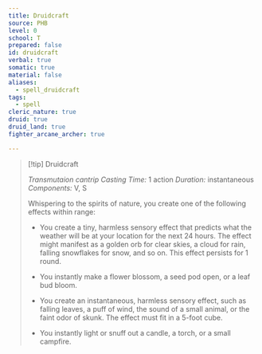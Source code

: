 ```yaml
---
title: Druidcraft
source: PHB
level: 0
school: T
prepared: false
id: druidcraft
verbal: true
somatic: true
material: false
aliases:
  - spell_druidcraft
tags:
  - spell
cleric_nature: true
druid: true
druid_land: true
fighter_arcane_archer: true

---
```

>[!tip] Druidcraft
>
> *Transmutaion cantrip*
> *Casting Time:* 1 action
> *Duration:* instantaneous
> *Components:* V, S
>
>Whispering to the spirits of nature, you create one of the following effects within range:
>
>-  You create a tiny, harmless sensory effect that predicts what the weather will be at your location for the next 24 hours. The effect might manifest as a golden orb for clear skies, a cloud for rain, falling snowflakes for snow, and so on. This effect persists for 1 round.
>
>-  You instantly make a flower blossom, a seed pod open, or a leaf bud bloom.
>
>-  You create an instantaneous, harmless sensory effect, such as falling leaves, a puff of wind, the sound of a small animal, or the faint odor of skunk. The effect must fit in a 5-foot cube.
>
>-  You instantly light or snuff out a candle, a torch, or a small campfire.
>


